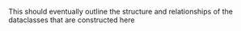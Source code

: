 This should eventually outline the structure and relationships of the dataclasses that are constructed here